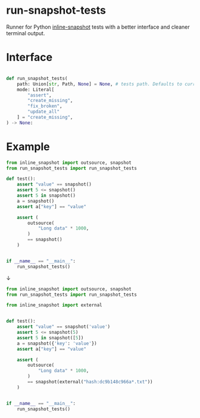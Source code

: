 # run-snapshot-tests

Runner for Python [inline-snapshot](https://github.com/15r10nk/inline-snapshot/) tests with a better interface and cleaner terminal output.

# Interface

```python

def run_snapshot_tests(
    path: Union[str, Path, None] = None, # tests path. Defaults to current file if not set
    mode: Literal[
        "assert", 
        "create_missing", 
        "fix_broken", 
        "update_all"
    ] = "create_missing",
) -> None:
```

# Example


```python
from inline_snapshot import outsource, snapshot
from run_snapshot_tests import run_snapshot_tests

def test():
    assert "value" == snapshot()
    assert 5 <= snapshot()
    assert 5 in snapshot()
    a = snapshot()
    assert a["key"] == "value"

    assert (
        outsource(
            "Long data" * 1000,
        )
        == snapshot()
    )


if __name__ == "__main__":
    run_snapshot_tests()
```

↓

```python
from inline_snapshot import outsource, snapshot
from run_snapshot_tests import run_snapshot_tests

from inline_snapshot import external


def test():
    assert "value" == snapshot('value')
    assert 5 <= snapshot(5)
    assert 5 in snapshot([5])
    a = snapshot({'key': 'value'})
    assert a["key"] == "value"

    assert (
        outsource(
            "Long data" * 1000,
        )
        == snapshot(external("hash:dc9b148c966a*.txt"))
    )


if __name__ == "__main__":
    run_snapshot_tests()

```
